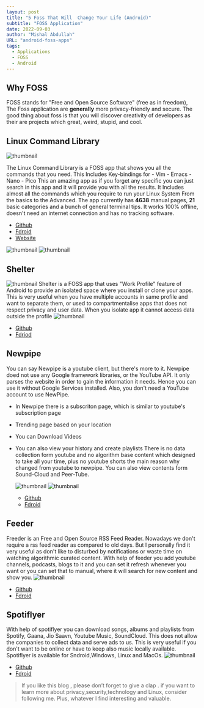 ```yaml
---
layout: post
title: "5 Foss That Will  Change Your Life (Android)"
subtitle: "FOSS Application"
date: 2022-09-03
author: "Mishal Abdullah"
URL: "android-foss-apps"
tags:
  - Applications
  - FOSS
  - Android
---
```


## Why FOSS

FOSS stands for "Free and Open Source Software" (free as in freedom), The Foss application are **generally** more privacy-friendly and secure. The good thing about foss is that you will discover creativity of developers as their are projects which great, weird, stupid, and cool.

## Linux Command Library

![thumbnail](/images/blogs/foss-5/commandlib1.png)

The Linux Command Library is a FOSS app that shows you all the commands that you need. This Includes Key-bindings for - Vim - Emacs - Nano - Pico
This an amazing app as if you forget any specific you can just search in this app and it will provide you with all the results. It Includes almost all the commands which you require to run your Linux System From the basics to the Advanced.
The app currently has **4638** manual pages, **21** basic categories and a bunch of general terminal tips. It works 100% offline, doesn't need an internet connection and has no tracking software.

- [Github](https://github.com/SimonSchubert/LinuxCommandLibrary)
- [Fdroid](https://f-droid.org/en/packages/com.inspiredandroid.linuxcommandbibliotheca/)
- [Website](https://linuxcommandlibrary.com/)

![thumbnail](/images/blogs/foss-5/commandlib2.png) ![thumbnail](/images/blogs/foss-5/commandlib3.png)

## Shelter

![thumbnail](/images/blogs/foss-5/shelter1.png)
Shelter is a FOSS app that uses "Work Profile" feature of Android to provide an isolated space where you install or clone your apps.
This is very useful when you have multiple accounts in same profile and want to separate them, or used to compartmentalise apps that does not respect privacy and user data. When you isolate app it cannot access data outside the profile
![thumbnail](/images/blogs/foss-5/shelterlast.png)

- [Github](https://github.com/PeterCxy/Shelter)
- [Fdriod](https://f-droid.org/en/packages/net.typeblog.shelter/)

## Newpipe

You can say Newpipe is a youtube client, but there's more to it. Newpipe doed not use any Google framework libraries, or the YouTube API. It only parses the website in order to gain the information it needs. Hence you can use it without Google Services installed. Also, you don't need a YouTube account to use NewPipe.

- In Newpipe there is a subscriton page, which is similar to youtube's subscription page
- Trending page based on your location
- You can Download Videos
- You can also view your history and create playlists
  There is no data collection form youtube and no algorithm base content which designed to take all your time, plus no youtube shorts the main reason why changed from youtube to newpipe. You can also view contents form Sound-Cloud and Peer-Tube.

  ![thumbnail](/images/blogs/foss-5/newpipehome.png)
  ![thumbnail](/images/blogs/foss-5/newpipe.png)

  - [Github](https://github.com/TeamNewPipe/NewPipe)
  - [Fdroid](https://f-droid.org/en/packages/org.schabi.newpipe/)

## Feeder

Freeder is an Free and Open Source RSS Feed Reader. Nowadays we don't require a rss feed reader as compared to old days. But I personally find it very useful as don't like to disturbed by notifications or waste time on watching algorithmic curated content. With help of feeder you add youtube channels, podcasts, blogs to it and you can set it refresh whenever you want or you can set that to manual, where it will search for new content and show you.
![thumbnail](/images/blogs/foss-5/rss1.png)

- [Github](https://github.com/spacecowboy/Feeder)
- [Fdroid](https://f-droid.org/en/packages/com.nononsenseapps.feeder/)

## Spotiflyer

With help of spotiflyer you can download songs, albums and playlists from Spotify, Gaana, Jio Saavn, Youtube Music, SoundCloud. This does not allow the companies to collect data and serve ads to us. This is very useful if you don't want to be online or have to keep also music locally available.
Spotiflyer is available for Sndroid,Windows, Linux and MacOs.
![thumbnail](/images/blogs/foss-5/spotify.png)

- [Github](https://github.com/Shabinder/SpotiFlyer)
- [Fdroid](https://f-droid.org/en/packages/com.shabinder.spotiflyer/)

> If you like this blog , please don’t forget to give a clap . if you want to learn more about privacy,security,technology and Linux, consider following me. Plus, whatever I find interesting and valuable.
